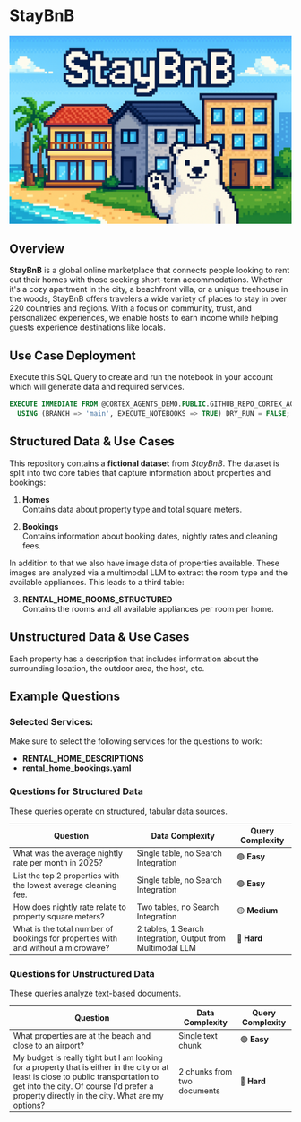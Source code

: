 # StayBnB

![StayBnB](_resources/staybnb.png)

## Overview
**StayBnB** is a global online marketplace that connects people looking to rent out their homes with those seeking short-term accommodations. Whether it's a cozy apartment in the city, a beachfront villa, or a unique treehouse in the woods, StayBnB offers travelers a wide variety of places to stay in over 220 countries and regions. With a focus on community, trust, and personalized experiences, we enable hosts to earn income while helping guests experience destinations like locals.

## Use Case Deployment
Execute this SQL Query to create and run the notebook in your account which will generate data and required services.
```sql
EXECUTE IMMEDIATE FROM @CORTEX_AGENTS_DEMO.PUBLIC.GITHUB_REPO_CORTEX_AGENTS_DEMO/branches/main/use_cases/staybnb/_internal/setup.sql
  USING (BRANCH => 'main', EXECUTE_NOTEBOOKS => TRUE) DRY_RUN = FALSE;
```

## Structured Data & Use Cases
This repository contains a **fictional dataset** from _StayBnB_. The dataset is split into two core tables that capture information about properties and bookings:

1. **Homes**  
   Contains data about property type and total square meters.

2. **Bookings**  
   Contains information about booking dates, nightly rates and cleaning fees.  

In addition to that we also have image data of properties available. These images are analyzed via a multimodal LLM to extract the room type and the available appliances.
This leads to a third table:  

3. **RENTAL_HOME_ROOMS_STRUCTURED**  
   Contains the rooms and all available appliances per room per home.  

## Unstructured Data & Use Cases
Each property has a description that includes information about the surrounding location, the outdoor area, the host, etc.

## Example Questions
### Selected Services:
Make sure to select the following services for the questions to work:  
- **RENTAL_HOME_DESCRIPTIONS**
- **rental_home_bookings.yaml**

### **Questions for Structured Data**
These queries operate on structured, tabular data sources.

| Question | Data Complexity | Query Complexity |
|----------|----------------|--------|
| What was the average nightly rate per month in 2025? | Single table, no Search Integration | 🟢 **Easy** |
| List the top 2 properties with the lowest average cleaning fee. | Single table, no Search Integration | 🟢 **Easy** |
| How does nightly rate relate to property square meters? | Two tables, no Search Integration | 🟡 **Medium** |
| What is the total number of bookings for properties with and without a microwave? | 2 tables, 1 Search Integration, Output from Multimodal LLM | 🔴 **Hard** |

### **Questions for Unstructured Data**  
These queries analyze text-based documents.

| Question | Data Complexity | Query Complexity |
|----------|----------------|--------|
| What properties are at the beach and close to an airport? | Single text chunk | 🟢 **Easy** |
| My budget is really tight but I am looking for a property that is either in the city or at least is close to public transportation to get into the city. Of course I'd prefer a property directly in the city. What are my options? | 2 chunks from two documents | 🔴 **Hard** |